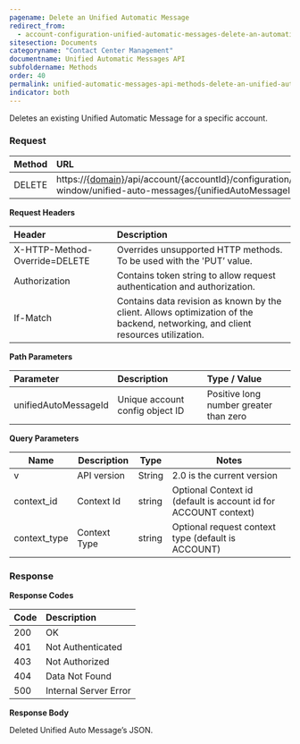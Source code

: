 ```yaml
---
pagename: Delete an Unified Automatic Message
redirect_from:
  - account-configuration-unified-automatic-messages-delete-an-automatic-message.html
sitesection: Documents
categoryname: "Contact Center Management"
documentname: Unified Automatic Messages API
subfoldername: Methods
order: 40
permalink: unified-automatic-messages-api-methods-delete-an-unified-automatic-message.html
indicator: both
---
```


Deletes an existing Unified Automatic Message for a specific account.

### Request

| Method | URL |
| :-------- | :----- |
| DELETE | https://[{domain}](/agent-domain-domain-api.html)/api/account/{accountId}/configuration/engagement-window/unified-auto-messages/{unifiedAutoMessageId} |

**Request Headers**

| Header | Description |
| :------- | :-------------- |
| X-HTTP-Method-Override=DELETE | Overrides unsupported HTTP methods. To be used with the 'PUT’ value. |
| Authorization | Contains token string to allow request authentication and authorization. |
| If-Match | Contains data revision as known by the client. Allows optimization of the backend, networking, and client resources utilization. |

**Path Parameters**

| Parameter | Description | Type / Value |
| :----------- | :------------ | :--------------- |
| unifiedAutoMessageId | Unique account config object ID  | Positive long number greater than zero |

**Query Parameters**

| Name            | Description                                                                  | Type    | Notes                                          |
|-----------------|------------------------------------------------------------------------------|---------|------------------------------------------------|
| v               | API version                                                                  | String  | 2.0 is the current version                     |
| context_id      | Context Id                                                                   | string  | Optional Context id (default is account id for ACCOUNT context)     |
| context_type    | Context Type                                                                 | string  | Optional request context type (default is ACCOUNT)     |

### Response

**Response Codes**

| Code | Description |
| :----- | :------------- |
| 200 | OK |
| 401 | Not Authenticated |
| 403 | Not Authorized |
| 404 | Data Not Found |
| 500 | Internal Server Error |

**Response Body**

Deleted Unified Auto Message’s JSON.
